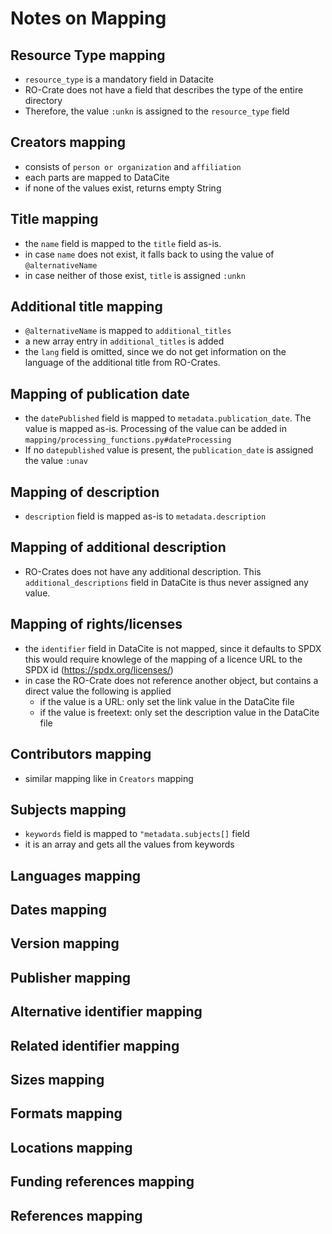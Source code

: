 # Notes on Mapping

## Resource Type mapping

- `resource_type` is a mandatory field in Datacite
-  RO-Crate does not have a field that describes the type of the entire directory
-  Therefore, the value `:unkn` is assigned to the `resource_type` field

## Creators mapping

- consists of `person or organization` and `affiliation`
- each parts are mapped to DataCite
- if none of the values exist, returns empty String
   

## Title mapping

- the `name` field is mapped to the `title` field as-is.
- in case `name` does not exist, it falls back to using the value of `@alternativeName`
- in case neither of those exist, `title` is assigned `:unkn`

## Additional title mapping

- `@alternativeName` is mapped to `additional_titles`
- a new array entry in `additional_titles` is added
- the `lang` field is omitted, since we do not get information on the language of the additional title from RO-Crates.

## Mapping of publication date

- the `datePublished` field is mapped to `metadata.publication_date`. The value is mapped as-is. Processing of the value can be added in `mapping/processing_functions.py#dateProcessing`
- If no `datepublished` value is present, the `publication_date` is assigned the value `:unav`

## Mapping of description

- `description` field is mapped as-is to `metadata.description`

## Mapping of additional description

- RO-Crates does not have any additional description. This `additional_descriptions` field in DataCite is thus never assigned any value.

## Mapping of rights/licenses

- the `identifier` field in DataCite is not mapped, since it defaults to SPDX this would require knowlege of the mapping of a licence URL to the SPDX id (https://spdx.org/licenses/)
- in case the RO-Crate does not reference another object, but contains a direct value the following is applied
  - if the value is a URL: only set the link value in the DataCite file
  - if the value is freetext: only set the description value in the DataCite file

## Contributors mapping

- similar mapping like in `Creators` mapping


## Subjects mapping

- `keywords` field is mapped to `"metadata.subjects[]` field
- it is an array and gets all the values from keywords

## Languages mapping

## Dates mapping

## Version mapping

## Publisher mapping

## Alternative identifier mapping

## Related identifier mapping

## Sizes mapping

## Formats mapping

## Locations mapping

## Funding references mapping

## References mapping

